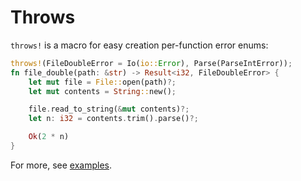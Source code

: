# Throws

`throws!` is a macro for easy creation per-function error enums:

```rust
throws!(FileDoubleError = Io(io::Error), Parse(ParseIntError));
fn file_double(path: &str) -> Result<i32, FileDoubleError> {
    let mut file = File::open(path)?;
    let mut contents = String::new();

    file.read_to_string(&mut contents)?;
    let n: i32 = contents.trim().parse()?;

    Ok(2 * n)
}
```
For more, see [examples](examples).
